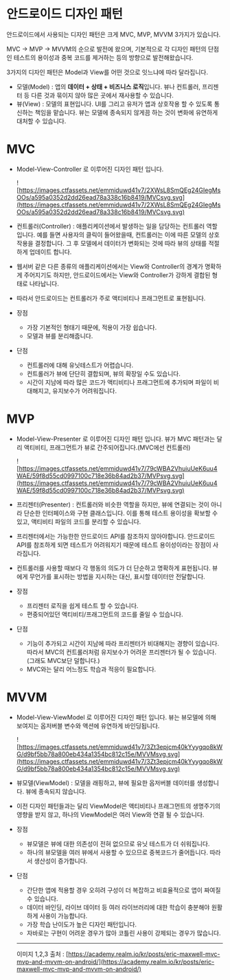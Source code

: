 # 안드로이드 디자인 패턴

안드로이드에서 사용되는 디자인 패턴은 크게 MVC, MVP, MVVM 3가지가 있습니다.

MVC → MVP → MVVM의 순으로 발전에 왔으며, 기본적으로 각 디자인 패턴의 단점인 테스트의 용이성과 중복 코드를 제거하는 등의 방향으로 발전해왔습니다.

3가지의 디자인 패턴은 Model과 View를 어떤 것으로 잇느냐에 따라 달라집니다.

- 모델(Model) : 앱의 **데이터 + 상태 + 비즈니스 로직**입니다. 뷰나 컨트롤러, 프리젠터 등 다른 것과 묶이지 않아 많은 곳에서 재사용할 수 있습니다.
- 뷰(View) : 모델의 표현입니다. UI를 그리고 유저가 앱과 상호작용 할 수 있도록 통신하는 책임을 맡습니다. 뷰는 모델에 종속되지 않게끔 하는 것이 변화에 유연하게 대처할 수 있습니다.

# MVC

- Model-View-Controller 로 이루어진 디자인 패턴 입니다.

    ![https://images.ctfassets.net/emmiduwd41v7/2XWsL8SmQEg24GIegMsOOs/a595a0352d2dd26ead78a338c16b8419/MVCsvg.svg](https://images.ctfassets.net/emmiduwd41v7/2XWsL8SmQEg24GIegMsOOs/a595a0352d2dd26ead78a338c16b8419/MVCsvg.svg)

- 컨트롤러(Controller) : 애플리케이션에서 발생하는 일을 담당하는 컨트롤러 역할입니다. 예를 들면 사용자의 클릭이 들어왔을때, 컨트롤러는 이에 따른 모델의 상호작용을 결정합니다. 그 후 모델에서 데이터가 변화되는 것에 따라 뷰의 상태를 적절하게 업데이트 합니다.
- 웹서버 같은 다른 종류의 애플리케이션에서는 View와 Controller의 경계가 명확하게 주어지기도 하지만, 안드로이드에서는 View와 Controller가 강하게 결합된 형태로 나타납니다.
- 따라서 안드로이드는 컨트롤러가 주로 액티비티나 프래그먼트로 표현됩니다.
- 장점
    - 가장 기본적인 형태기 때문에, 적용이 가장 쉽습니다.
    - 모델과 뷰를 분리해줍니다.
- 단점
    - 컨트롤러에 대해 유닛테스트가 어렵습니다.
    - 컨트롤러가 뷰에 단단히 결합되며, 뷰의 확장일 수도 있습니다.
    - 시간이 지남에 따라 많은 코드가 액티비티나 프래그먼트에 추가되며 파일이 비대해지고, 유지보수가 어려워집니다.

# MVP

- Model-View-Presenter 로 이루어진 디자인 패턴 입니다. 뷰가 MVC 패턴과는 달리 액티비티, 프래그먼트가 뷰로 간주되어집니다.(MVC에선 컨트롤러)

    ![https://images.ctfassets.net/emmiduwd41v7/79cWBA2VhuiuUeK6uu4WAE/59f8d55cd0997100c718e36b84ad2b37/MVPsvg.svg](https://images.ctfassets.net/emmiduwd41v7/79cWBA2VhuiuUeK6uu4WAE/59f8d55cd0997100c718e36b84ad2b37/MVPsvg.svg)

- 프리젠터(Presenter) : 컨트롤러와 비슷한 역할을 하지만, 뷰에 연결되는 것이 아니라 단순한 인터페이스와 구현 클래스입니다. 이를 통해 테스트 용이성을 확보할 수 있고, 액티비티 파일의 코드를 분리할 수 있습니다.
- 프리젠터에서는 가능한한 안드로이드 API를 참조하지 않아야합니다. 안드로이드 API를 참조하게 되면 테스트가 어려워지기 때문에 테스트 용이성이라는 장점이 사라집니다.
- 컨트롤러를 사용할 때보다 각 행동의 의도가 더 단순하고 명확하게 표현됩니다. 뷰에게 무언가를 표시하는 방법을 지시하는 대신, 표시할 데이터만 전달합니다.
- 장점
    - 프리젠터 로직을 쉽게 테스트 할 수 있습니다.
    - 편중되어있던 액티비티/프래그먼트의 코드를 줄일 수 있습니다.
- 단점
    - 기능이 추가되고 시간이 지남에 따라 프리젠터가 비대해지는 경향이 있습니다. 따라서 MVC의 컨트롤러처럼 유지보수가 어려운 프리젠터가 될 수 있습니다.(그래도 MVC보단 덜합니다.)
    - MVC와는 달리 어느정도 학습과 적응이 필요합니다.

# MVVM

- Model-View-ViewModel 로 이루어진 디자인 패턴 입니다. 뷰는 뷰모델에 의해 보여지는 옵저버블 변수와 액션에 유연하게 바인딩됩니다.

    ![https://images.ctfassets.net/emmiduwd41v7/3Zt3epjcm40kYyygqo8kWG/d9bf5bb78a800eb434a1354bc812c15e/MVVMsvg.svg](https://images.ctfassets.net/emmiduwd41v7/3Zt3epjcm40kYyygqo8kWG/d9bf5bb78a800eb434a1354bc812c15e/MVVMsvg.svg)

- 뷰모델(ViewModel) :  모델을 래핑하고, 뷰에 필요한 옵저버블 데이터를 생성합니다. 뷰에 종속되지 않습니다.
- 이전 디자인 패턴들과는 달리 ViewModel은 액티비티나 프래그먼트의 생명주기의 영향을 받지 않고, 하나의 ViewModel은 여러 View와 연결 될 수 있습니다.
- 장점
    - 뷰모델은 뷰에 대한 의존성이 전혀 없으므로 유닛 테스트가 더 쉬워집니다.
    - 하나의 뷰모델을 여러 뷰에서 사용할 수 있으므로 중복코드가 줄어듭니다. 따라서 생산성이 증가합니다.
- 단점
    - 간단한 앱에 적용할 경우 오히려 구성이 더 복잡하고 비효율적으로 앱이 짜여질 수 있습니다.
    - 데이터 바인딩, 라이브 데이터 등 여러 라이브러리에 대한 학습이 충분해야 원활하게 사용이 가능합니다.
    - 가장 학습 난이도가 높은 디자인 패턴입니다.
    - 자바로는 구현이 어려운 경우가 많아 코틀린 사용이 강제되는 경우가 많습니다.

    ---

    이미지 1,2,3 출처 : [https://academy.realm.io/kr/posts/eric-maxwell-mvc-mvp-and-mvvm-on-android/](https://academy.realm.io/kr/posts/eric-maxwell-mvc-mvp-and-mvvm-on-android/)